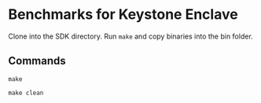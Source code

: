 # Benchmarks for Keystone Enclave

Clone into the SDK directory. Run `make` and copy binaries into the bin folder.


## Commands
```
make
```

```
make clean
```
